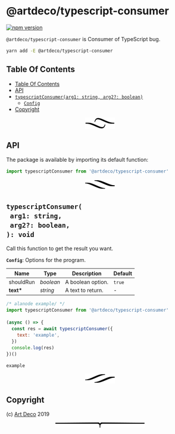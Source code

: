 # @artdeco/typescript-consumer

[![npm version](https://badge.fury.io/js/@artdeco/typescript-consumer.svg)](https://npmjs.org/package/@artdeco/typescript-consumer)

`@artdeco/typescript-consumer` is Consumer of TypeScript bug.

```sh
yarn add -E @artdeco/typescript-consumer
```

## Table Of Contents

- [Table Of Contents](#table-of-contents)
- [API](#api)
- [`typescriptConsumer(arg1: string, arg2?: boolean)`](#mynewpackagearg1-stringarg2-boolean-void)
  * [`Config`](#type-config)
- [Copyright](#copyright)

<p align="center"><a href="#table-of-contents"><img src=".documentary/section-breaks/0.svg?sanitize=true"></a></p>

## API

The package is available by importing its default function:

```js
import typescriptConsumer from '@artdeco/typescript-consumer'
```

<p align="center"><a href="#table-of-contents"><img src=".documentary/section-breaks/1.svg?sanitize=true"></a></p>

## `typescriptConsumer(`<br/>&nbsp;&nbsp;`arg1: string,`<br/>&nbsp;&nbsp;`arg2?: boolean,`<br/>`): void`

Call this function to get the result you want.

__<a name="type-config">`Config`</a>__: Options for the program.

|   Name    |   Type    |    Description    | Default |
| --------- | --------- | ----------------- | ------- |
| shouldRun | _boolean_ | A boolean option. | `true`  |
| __text*__ | _string_  | A text to return. | -       |

```js
/* alanode example/ */
import typescriptConsumer from '@artdeco/typescript-consumer'

(async () => {
  const res = await typescriptConsumer({
    text: 'example',
  })
  console.log(res)
})()
```
```
example
```

<p align="center"><a href="#table-of-contents"><img src=".documentary/section-breaks/2.svg?sanitize=true"></a></p>

## Copyright

(c) [Art Deco][1] 2019

[1]: https://artd.eco

<p align="center"><a href="#table-of-contents"><img src=".documentary/section-breaks/-1.svg?sanitize=true"></a></p>